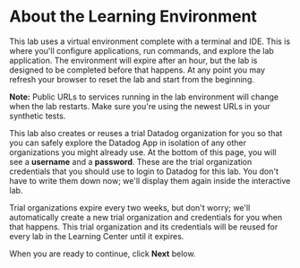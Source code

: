 About the Learning Environment
===

This lab uses a virtual environment complete with a terminal and IDE. This is where you'll configure applications, run commands, and explore the lab application. The environment will expire after an hour, but the lab is designed to be completed before that happens. At any point you may refresh your browser to reset the lab and start from the beginning.

**Note:** Public URLs to services running in the lab environment will change when the lab restarts. Make sure you're using the newest URLs in your synthetic tests.

This lab also creates or reuses a trial Datadog organization for you so that you can safely explore the Datadog App in isolation of any other organizations you might already use. At the bottom of this page, you will see a **username** and a **password**. These are the trial organization credentials that you should use to login to Datadog for this lab. You don't have to write them down now; we'll display them again inside the interactive lab.

Trial organizations expire every two weeks, but don't worry; we'll automatically create a new trial organization and credentials for you when that happens. This trial organization and its credentials will be reused for every lab in the Learning Center until it expires.

When you are ready to continue, click **Next** below.
